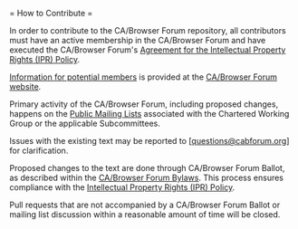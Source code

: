 = How to Contribute =

In order to contribute to the CA/Browser Forum repository, all contributors
must have an active membership in the CA/Browser Forum and have executed the
CA/Browser Forum's
[Agreement for the Intellectual Property Rights (IPR) Policy](https://cabforum.org/ipr-policy).

[Information for potential members](https://cabforum.org/information-for-potential-members) is
provided at the [CA/Browser Forum website](https://cabforum.org).

Primary activity of the CA/Browser Forum, including proposed changes, happens
on the [Public Mailing Lists](https://cabforum.org/email-lists) associated with
the Chartered Working Group or the applicable Subcommittees.

Issues with the existing text may be reported to [questions@cabforum.org] for
clarification.

Proposed changes to the text are done through CA/Browser Forum Ballot, as
described within the [CA/Browser Forum Bylaws](https://cabforum.org/bylaws).
This process ensures compliance with the [Intellectual Property Rights (IPR)
Policy](https://cabforum.org/ipr-policy).

Pull requests that are not accompanied by a CA/Browser Forum Ballot or mailing
list discussion within a reasonable amount of time will be closed.
